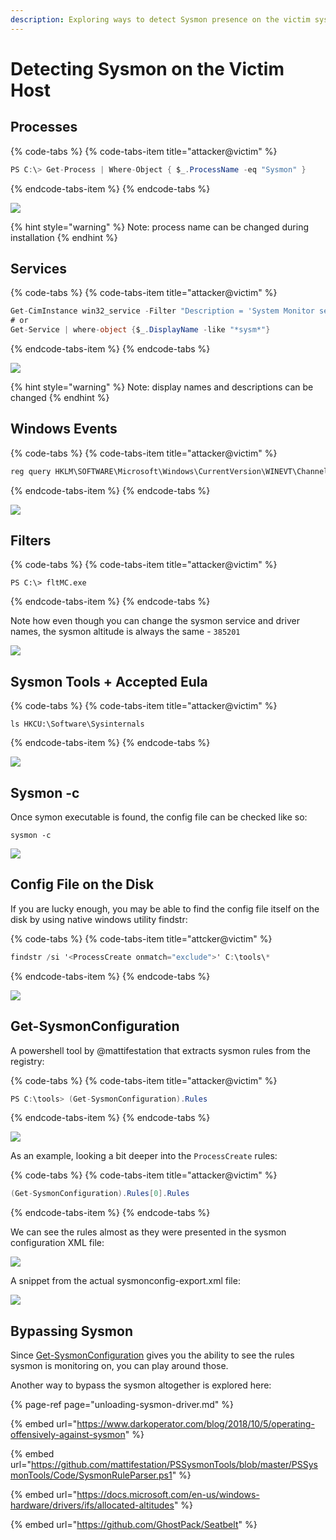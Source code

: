```yaml
---
description: Exploring ways to detect Sysmon presence on the victim system
---
```


# Detecting Sysmon on the Victim Host

## Processes

{% code-tabs %}
{% code-tabs-item title="attacker@victim" %}
```csharp
PS C:\> Get-Process | Where-Object { $_.ProcessName -eq "Sysmon" }
```
{% endcode-tabs-item %}
{% endcode-tabs %}

![](../.gitbook/assets/screenshot-from-2018-10-09-17-39-28.png)

{% hint style="warning" %}
Note: process name can be changed during installation
{% endhint %}

## Services

{% code-tabs %}
{% code-tabs-item title="attacker@victim" %}
```csharp
Get-CimInstance win32_service -Filter "Description = 'System Monitor service'"
# or
Get-Service | where-object {$_.DisplayName -like "*sysm*"}
```
{% endcode-tabs-item %}
{% endcode-tabs %}

![](../.gitbook/assets/screenshot-from-2018-10-09-17-48-11.png)

{% hint style="warning" %}
Note: display names and descriptions can be changed
{% endhint %}

## Windows Events

{% code-tabs %}
{% code-tabs-item title="attacker@victim" %}
```csharp
reg query HKLM\SOFTWARE\Microsoft\Windows\CurrentVersion\WINEVT\Channels\Microsoft-Windows-Sysmon/Operational
```
{% endcode-tabs-item %}
{% endcode-tabs %}

![](../.gitbook/assets/screenshot-from-2018-10-09-17-50-47.png)

## Filters

{% code-tabs %}
{% code-tabs-item title="attacker@victim" %}
```text
PS C:\> fltMC.exe
```
{% endcode-tabs-item %}
{% endcode-tabs %}

Note how even though you can change the sysmon service and driver names, the sysmon altitude is always the same - `385201`

![](../.gitbook/assets/screenshot-from-2018-10-09-17-51-45.png)

## Sysmon Tools + Accepted Eula

{% code-tabs %}
{% code-tabs-item title="attacker@victim" %}
```text
ls HKCU:\Software\Sysinternals
```
{% endcode-tabs-item %}
{% endcode-tabs %}

![](../.gitbook/assets/screenshot-from-2018-10-09-17-56-33.png)

## Sysmon -c

Once symon executable is found, the config file can be checked like so:

```text
sysmon -c
```

![](../.gitbook/assets/screenshot-from-2018-10-09-18-43-39.png)

## Config File on the Disk

If you are lucky enough, you may be able to find the config file itself on the disk by using native windows utility findstr:

{% code-tabs %}
{% code-tabs-item title="attcker@victim" %}
```csharp
findstr /si '<ProcessCreate onmatch="exclude">' C:\tools\*
```
{% endcode-tabs-item %}
{% endcode-tabs %}

![](../.gitbook/assets/screenshot-from-2018-10-09-18-57-32.png)

## Get-SysmonConfiguration

A powershell tool by @mattifestation that extracts sysmon rules from the registry:

{% code-tabs %}
{% code-tabs-item title="attacker@victim" %}
```csharp
PS C:\tools> (Get-SysmonConfiguration).Rules
```
{% endcode-tabs-item %}
{% endcode-tabs %}

![](../.gitbook/assets/screenshot-from-2018-10-09-18-12-09.png)

As an example, looking a bit deeper into the `ProcessCreate` rules:

{% code-tabs %}
{% code-tabs-item title="attacker@victim" %}
```csharp
(Get-SysmonConfiguration).Rules[0].Rules
```
{% endcode-tabs-item %}
{% endcode-tabs %}

We can see the rules almost as they were presented in the sysmon configuration XML file:

![](../.gitbook/assets/screenshot-from-2018-10-09-18-13-37.png)

A snippet from the actual sysmonconfig-export.xml file:

![](../.gitbook/assets/screenshot-from-2018-10-09-18-14-57.png)

## Bypassing Sysmon

Since [Get-SysmonConfiguration](detecting-sysmon-on-the-victim-host.md#get-sysmonconfiguration) gives you the ability to see the rules sysmon is monitoring on, you can play around those.

Another way to bypass the sysmon altogether is explored here:

{% page-ref page="unloading-sysmon-driver.md" %}

{% embed url="https://www.darkoperator.com/blog/2018/10/5/operating-offensively-against-sysmon" %}

{% embed url="https://github.com/mattifestation/PSSysmonTools/blob/master/PSSysmonTools/Code/SysmonRuleParser.ps1" %}

{% embed url="https://docs.microsoft.com/en-us/windows-hardware/drivers/ifs/allocated-altitudes" %}

{% embed url="https://github.com/GhostPack/Seatbelt" %}



